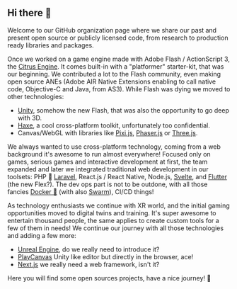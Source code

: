 ## Hi there 👋

Welcome to our GitHub organization page where we share our past and present open source or publicly licensed code, from research to production ready libraries and packages.

Once we worked on a game engine made with Adobe Flash / ActionScript 3, the [Citrus Engine](https://github.com/DaVikingCode/Citrus-Engine). It comes built-in with a "platformer" starter-kit, that was our beginning. We contributed a lot to the Flash community, even making open source ANEs (Adobe AIR Native Extensions enabling to call native code, Objective-C and Java, from AS3). While Flash was dying we moved to other technologies:
- [Unity](https://unity.com/), somehow the new Flash, that was also the opportunity to go deep with 3D.
- [Haxe](https://haxe.org/), a cool cross-platform toolkit, unfortunately too confidential.
- Canvas/WebGL with libraries like [Pixi.js](https://pixijs.com/), [Phaser.js](https://phaser.io/) or [Three.js](https://threejs.org/).

We always wanted to use cross-platform technology, coming from a web background it's awesome to run almost everywhere! Focused only on games, serious games and interactive development at first, the team expanded and later we integrated traditional web development in our toolsets: PHP 🐘 [Laravel](https://laravel.com/), React.js / React Native, Node.js, [Svelte](https://svelte.dev/), and [Flutter](https://flutter.dev/) (the new Flex?). The dev ops part is not to be outdone, with all those fancies [Docker 🐳](https://www.docker.com/) (with also [Swarm](https://docs.docker.com/engine/swarm/)), CI/CD things!

As technology enthusiasts we continue with XR world, and the initial gaming opportunities moved to digital twins and training. It's super awesome to entertain thousand people, the same applies to create custom tools for a few of them in needs! We continue our journey with all those technologies and adding a few more:
- [Unreal Engine](https://www.unrealengine.com/), do we really need to introduce it?
- [PlayCanvas](https://playcanvas.com/) Unity like editor but directly in the browser, ace!
- [Next.js](https://nextjs.org/) we really need a web framework, isn't it?

Here you will find some open sources projects, have a nice journey! 🌈

<!--

**Here are some ideas to get you started:**

🙋‍♀️ A short introduction - what is your organization all about?
🌈 Contribution guidelines - how can the community get involved?
👩‍💻 Useful resources - where can the community find your docs? Is there anything else the community should know?
🍿 Fun facts - what does your team eat for breakfast?
🧙 Remember, you can do mighty things with the power of [Markdown](https://docs.github.com/github/writing-on-github/getting-started-with-writing-and-formatting-on-github/basic-writing-and-formatting-syntax)
-->
